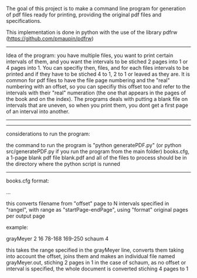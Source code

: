 The goal of this project is to make a command line program for generation of pdf files ready for printing, providing the original pdf files and specifications.

This implementation is done in python with the use of the library pdfrw (https://github.com/pmaupin/pdfrw)


********************

Idea of the program: you have multiple files, you want to print certain intervals of them, and you want the intervals to be stiched 2 pages into 1 or 4 pages into 1.
You can specifiy then, files, and for each files intervals to be printed and if they have to be stiched 4 to 1, 2 to 1 or leaved as they are. It is common for pdf files to
have the file page numbering and the "real" numbering with an offset, so you can specifiy this offset too and refer to the intervals with their "real" numeration (the one that
appears in the pages of the book and on the index).
The programs deals with putting a blank file on intervals that are uneven, so when you print them, you dont get a first page of an interval into another.

********************

********************

considerations to run the program:

the command to run the program is "python generatePDF.py" (or python src/generatePDF.py if you run the program from the main folder)
books.cfg, a 1-page blank pdf file blank.pdf and all of the files to process should be in the directory where the python script is runned


********************


books.cfg format:

<filename> <formnat> <offset> <range1> <range2> ... <rangeN>

this converts filename from "offset" page to N intervals specified in "rangeI", with range as "startPage-endPage", using "format" original pages per output page

example:

grayMeyer 2 16 78-168 169-250
schaum 4

this takes the range specified in the grayMeyer line, converts them taking into account the offset, joins them and makes an individual file named grayMeyer.out, stiching 2 pages in 1
in the case of schaum, as no offset or interval is specified, the whole document is converted stiching 4 pages to 1